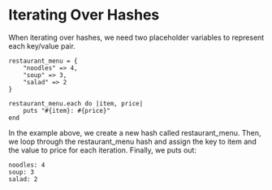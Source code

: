 # Iterating Over Hashes

When iterating over hashes, we need two placeholder variables to represent each key/value pair.

    restaurant_menu = {
        "noodles" => 4,
        "soup" => 3,
        "salad" => 2
    }

    restaurant_menu.each do |item, price|
        puts "#{item}: #{price}"
    end

In the example above, we create a new hash called restaurant_menu.
Then, we loop through the restaurant_menu hash and assign the key to item and the value to price for each iteration.
Finally, we puts out:

    noodles: 4
    soup: 3
    salad: 2
